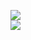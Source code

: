 [![](https://img.shields.io/badge/Made%20With-Github%20Spray-lightgrey.svg?style=for-the-badge&logo=github)](https://github.com/Annihil/github-spray#2036)  
[![](https://i.imgur.com/2DrTn0Z.gif)](https://github.com/Annihil/github-spray)